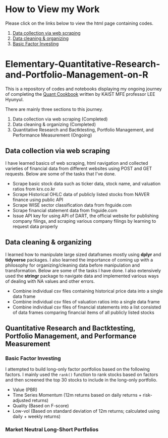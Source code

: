 # How to View my Work
Please click on the links below to view the html page containing codes.

1. [Data collection via web scraping
](https://htmlpreview.github.io/?https://github.com/JayQuant/Elementary-Quantitative-Research-and-Portfolio-Management-on-R/blob/main/Financia-Data-Scraping%2C-Collection%2C-and-Organization.html)
2. [Data cleaning & organizing](https://htmlpreview.github.io/?https://github.com/JayQuant/Elementary-Quantitative-Research-and-Portfolio-Management-on-R/blob/main/Cleaning-Data.html)
3. [Basic Factor Investing](https://htmlpreview.github.io/?https://github.com/JayQuant/Elementary-Quantitative-Research-and-Portfolio-Management-on-R/blob/main/Elementary-Factor-Investing.html)


# Elementary-Quantitative-Research-and-Portfolio-Management-on-R
This is a repository of codes and notebooks displaying my ongoing journey of completing the [Quant Cookbook](https://hyunyulhenry.github.io/quant_cookbook/) written by KAIST MFE professor LEE Hyunyul.

There are mainly three sections to this journey.

1. Data collection via web scraping (Completed)
2. Data cleaning & organizing (Completed)
4. Quantitative Research and Bactktesting, Portfolio Management, and Performance Measurement (Ongoing)

## Data collection via web scraping
I have learned basics of web scraping, html navigation and collected varieties of financial data from different websites using POST and GET requests. Below are some of the tasks that I've done.

- Scrape basic stock data such as ticker data, stock name, and valuation ratios from krx.co.kr 
- Scrape Historical OHLC data of publicly listed stocks from NAVER finance using public API
- Scrape WISE sector classification data from fnguide.com
- Scrape financial statement data from fnguide.com
- Issue API key for using API of DART, the official website for publishing company filings, and scraping various company filings by learning to request data properly

## Data cleaning & organizing
I learned how to manipulate large sized dataframes mostly using **dplyr** and **tidyverse** packages. I also learned the importance of coming up with a philosophy for organizing/cleaning data before manipulation and transformation. Below are some of the tasks I have done. I also extensively used the **stringr** package to navigate data and implemented various ways of dealing with NA values and other errors.

- Combine individual csv files containing historical price data into a single data frame
- Combine individual csv files of valuation ratios into a single data frame
- Combine individual csv files of financial statements into a list consisted of data frames comparing financial items of all publicly listed stocks

## Quantitative Research and Bactktesting, Portfolio Management, and Performance Measurement

### Basic Factor Investing
I attempted to build long-only factor portfolios based on the following factors. I mainly used the `rank()` function to rank stocks based on factors and then screened the top 30 stocks to include in the long-only portfolio.

- Value (PBR)
- Time Series Momentum (12m returns based on daily returns + risk-adjusted returns)
- Quality (Based on F-score)
- Low-vol (Based on standard deviation of 12m returns; calculated using daily + weekly returns)

### Market Neutral Long-Short Portfolios
